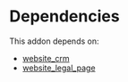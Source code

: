 # Dependencies

This addon depends on:

- [website_crm](../../odoo-bringout-oca-ocb-website_crm)
- [website_legal_page](../../odoo-bringout-oca-website-website_legal_page)
